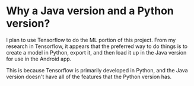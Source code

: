 # Why a Java version and a Python version?

I plan to use Tensorflow to do the ML portion of this project. From my research in Tensorflow, it appears that the preferred way to do things is to create a model in Python, export it, and then load it up in the Java version for use in the Android app.

This is because Tensorflow is primarily developed in Python, and the Java version doesn't have all of the features that the Python version has. 